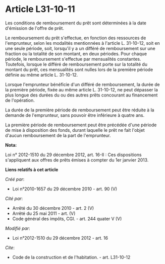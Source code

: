 # Article L31-10-11

Les conditions de remboursement du prêt sont déterminées à la date d'émission de l'offre de prêt. 

Le remboursement du prêt s'effectue, en fonction des ressources de l'emprunteur, selon les modalités mentionnées à l'article
L. 31-10-12, soit en une seule période, soit, lorsqu'il y a un différé de remboursement sur une fraction ou la totalité de
son montant, en deux périodes. Pour chaque période, le remboursement s'effectue par mensualités constantes. Toutefois,
lorsque le différé de remboursement porte sur la totalité du montant du prêt, ces mensualités sont nulles lors de la première
période définie au même article L. 31-10-12. 

Lorsque l'emprunteur bénéficie d'un différé de remboursement, la durée de la première période, fixée au même article L.
31-10-12, ne peut dépasser la plus longue des durées du ou des autres prêts concourant au financement de l'opération. 

La durée de la première période de remboursement peut être réduite à la demande de l'emprunteur, sans pouvoir être inférieure
à quatre ans. 

La première période de remboursement peut être précédée d'une période de mise à disposition des fonds, durant laquelle le
prêt ne fait l'objet d'aucun remboursement de la part de l'emprunteur.

**Nota:**

Loi n° 2012-1510 du 29 décembre 2012, art. 16-II : Ces dispositions s'appliquent aux offres de prêts émises à compter du 1er
janvier 2013.

**Liens relatifs à cet article**

_Créé par_:

  - Loi n°2010-1657 du 29 décembre 2010 - art. 90 (V)

_Cité par_:

  - Arrêté du 30 décembre 2010 - art. 2 (V)
  - Arrêté du 25 mai 2011 - art. (V)
  - Code général des impôts, CGI. - art. 244 quater V (V)

_Modifié par_:

  - Loi n°2012-1510 du 29 décembre 2012 - art. 16

_Cite_:

  - Code de la construction et de l'habitation. - art. L31-10-12
